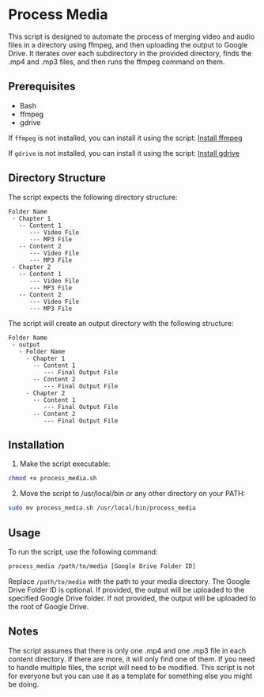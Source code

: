 # Process Media
This script is designed to automate the process of merging video and audio files in a directory using ffmpeg, and then uploading the output to Google Drive. It iterates over each subdirectory in the provided directory, finds the .mp4 and .mp3 files, and then runs the ffmpeg command on them.

## Prerequisites
- Bash
- ffmpeg
- gdrive

If `ffmpeg` is not installed, you can install it using the script:
[Install ffmpeg](https://github.com/deadmantfa/helpers/tree/main/mac/ffmpeg)

If `gdrive` is not installed, you can install it using the script:
[Install gdrive](https://github.com/deadmantfa/helpers/tree/main/mac/gdrive)

## Directory Structure
The script expects the following directory structure:
```
Folder Name
 - Chapter 1
   -- Content 1
      --- Video File
      --- MP3 File
   -- Content 2
      --- Video File
      --- MP3 File
 - Chapter 2
   -- Content 1
      --- Video File
      --- MP3 File
   -- Content 2
      --- Video File
      --- MP3 File
```

The script will create an output directory with the following structure:
```
Folder Name
 - output
   - Folder Name
     - Chapter 1
       -- Content 1
          --- Final Output File
       -- Content 2
          --- Final Output File
     - Chapter 2
       -- Content 1
          --- Final Output File
       -- Content 2
          --- Final Output File
```

## Installation
1. Make the script executable:
```bash
chmod +x process_media.sh
```
2. Move the script to /usr/local/bin or any other directory on your PATH:
```bash
sudo mv process_media.sh /usr/local/bin/process_media
```

## Usage
To run the script, use the following command:
```bash
process_media /path/to/media [Google Drive Folder ID]
```
Replace `/path/to/media` with the path to your media directory. The Google Drive Folder ID is optional. If provided, the output will be uploaded to the specified Google Drive folder. If not provided, the output will be uploaded to the root of Google Drive.

## Notes
The script assumes that there is only one .mp4 and one .mp3 file in each content directory. If there are more, it will only find one of them. If you need to handle multiple files, the script will need to be modified.
This script is not for everyone but you can use it as a template for something else you might be doing.
